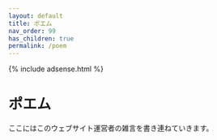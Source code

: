 ```yaml
---
layout: default
title: ポエム
nav_order: 99
has_children: true
permalink: /poem
---
```


{% include adsense.html %}

# ポエム

ここにはこのウェブサイト運営者の雑言を書き連ねていきます。

